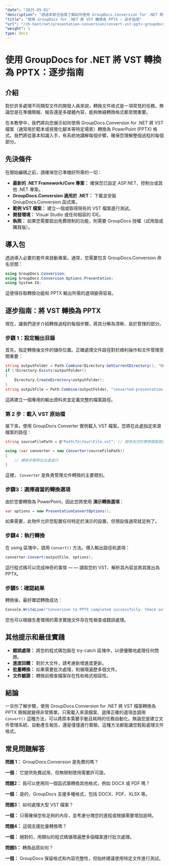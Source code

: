 ```yaml
---
"date": "2025-05-01"
"description": "透過本綜合指南了解如何使用 GroupDocs.Conversion for .NET 將 VST 檔案轉換為 PowerPoint 簡報。"
"title": "使用 GroupDocs for .NET 將 VST 轉換為 PPTX — 逐步指南"
"url": "/zh-hant/net/presentation-conversion/convert-vst-pptx-groupdocs-net/"
"weight": 1
type: docs
---
```

# 使用 GroupDocs for .NET 將 VST 轉換為 PPTX：逐步指南

## 介紹

對於許多處理不同類型文件的開發人員來說，轉換文件格式是一項常見的任務。無論您是在準備簡報、報告還是多媒體內容，能夠無縫轉換格式都至關重要。  

在本教學中，我們將向您展示如何使用 GroupDocs.Conversion for .NET 將 VST 檔案（通常用於範本或視覺化腳本等特定場景）轉換為 PowerPoint (PPTX) 格式。我們將從基本知識入手，有系統地講解每個步驟，確保您理解整個過程的每個部分。


## 先決條件

在開始編碼之前，請確保您已準備好所需的一切：

- **最新的 .NET Framework/Core 專案：** 確保您已設定 ASP.NET、控制台或其他 .NET 專案。
- **GroupDocs.Conversion 適用於 .NET：** 下載並安裝 GroupDocs.Conversion 函式庫。
- **範例 VST 檔案：** 建立一個或取得現有的 VST 檔案進行測試。
- **開發環境：** Visual Studio 或任何相容的 IDE。
- **執照：** 如果您需要超出免費限制的功能，則需要 GroupDocs 授權（試用版或購買版）。


## 導入包

透過導入必要的套件來啟動專案。通常，您需要包含 GroupDocs.Conversion 命名空間：

```csharp
using GroupDocs.Conversion;
using GroupDocs.Conversion.Options.Presentation;
using System.IO;
```

這使得存取轉換功能和 PPTX 輸出所需的選項變得容易。


## 逐步指南：將 VST 轉換為 PPTX

現在，讓我們逐步介紹轉換過程的每個步驟，將其分解為清晰、易於管理的部分。


### **步驟 1：設定輸出目錄**

首先，指定轉換後文件的儲存位置。正確處理文件路徑對於順利操作和文件管理至關重要：

```csharp
string outputFolder = Path.Combine(Directory.GetCurrentDirectory(), "Output");
if (!Directory.Exists(outputFolder))
{
    Directory.CreateDirectory(outputFolder);
}
string outputFile = Path.Combine(outputFolder, "converted-presentation.pptx");
```

這將建立一個專用的輸出資料夾並定義完整的檔案路徑。


### **第 2 步：載入 VST 原始檔**

接下來，使用 GroupDocs Converter 實例載入 VST 檔案。您將在此處指定來源檔案的路徑：

```csharp
string sourceFilePath = @"Path\To\Your\File.vst"; // 替換為您的實際檔案路徑

using (var converter = new Converter(sourceFilePath))
{
    // 轉換步驟將在此處進行
}
```

這裡， `Converter` 是負責管理文件轉換的主要類別。


### **步驟3：選擇適當的轉換選項**

由於您要轉換為 PowerPoint，因此您將使用 **演示轉換選項**：

```csharp
var options = new PresentationConvertOptions();
```

如果需要，此物件允許您配置任何特定於演示的設置，但預設值通常就足夠了。


### **步驟4：執行轉換**

在 using 區塊中，調用 `Convert()` 方法。傳入輸出路徑和選項：

```csharp
converter.Convert(outputFile, options);
```

這行程式碼可以完成神奇的事情 — — 讀取您的 VST、解析其內容並將其匯出為 PPTX。


### **步驟5：確認結果**

轉換後，最好確認轉換成功：

```csharp
Console.WriteLine("Conversion to PPTX completed successfully. Check output in {0}", outputFolder);
```

您也可以根據生產環境的需求實施文件存在性檢查或錯誤處理。


## 其他提示和最佳實踐

- **錯誤處理：** 將您的程式碼包裝在 try-catch 區塊中，以便優雅地處理任何問題。
- **進度回饋：** 對於大文件，請考慮新增進度更新。
- **批量轉換：** 如果需要批次處理，則循環遍歷多個文件。
- **文件驗證：** 轉換前檢查檔案存在性和格式相容性。


## 結論

一旦你了解步驟，使用 GroupDocs.Conversion for .NET 將 VST 檔案轉換為 PPTX 簡報就變得非常簡單。只需載入來源檔案、選擇正確的選項並調用 `Convert()` 這種方法，可以將原本需要手動且耗時的任務自動化。無論您是建立文件管理系統、自動產生報告，還是僅僅進行實驗，這種方法都能讓您輕鬆處理文件格式。

## 常見問題解答

**問題 1：** GroupDocs.Conversion 是免費的嗎？  

**一個：** 它提供免費試用，但無限制使用需要許可證。

**問題2：** 我可以使用同一個函式庫轉換其他格式，例如 DOCX 或 PDF 嗎？  

**一個：** 是的，GroupDocs 支援多種格式，包括 DOCX、PDF、XLSX 等。

**問題3：** 如何處理大型 VST 檔案？  

**一個：** 只需確保您有足夠的內存，並考慮分塊您的進程或根據需要增加逾時。

**問題4：** 這個支援批量轉換嗎？  

**一個：** 絕對的，用類似的程式碼循環遍歷多個檔案進行批次處理。

**問題5：** 轉換品質如何？  

**一個：** GroupDocs 保留格式和內容完整性，但始終建議使用特定文件進行測試。